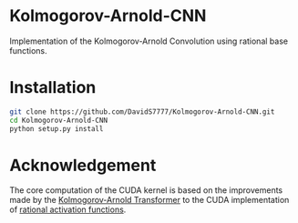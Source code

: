 # Kolmogorov-Arnold-CNN

Implementation of the Kolmogorov-Arnold Convolution using rational base functions.

# Installation
``` bash
git clone https://github.com/DavidS7777/Kolmogorov-Arnold-CNN.git
cd Kolmogorov-Arnold-CNN
python setup.py install
```
# Acknowledgement
The core computation of the CUDA kernel is based on the improvements made by the [Kolmogorov-Arnold Transformer](https://github.com/Adamdad/kat) to the CUDA implementation of [rational activation functions](https://github.com/ml-research/rational_activations).